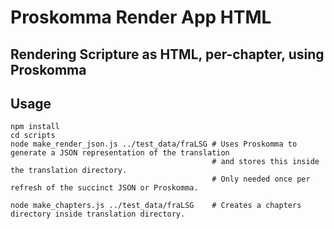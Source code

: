 # Proskomma Render App HTML
## Rendering Scripture as HTML, per-chapter, using Proskomma

## Usage
```
npm install
cd scripts
node make_render_json.js ../test_data/fraLSG # Uses Proskomma to generate a JSON representation of the translation
                                             # and stores this inside the translation directory.
                                             # Only needed once per refresh of the succinct JSON or Proskomma.

node make_chapters.js ../test_data/fraLSG    # Creates a chapters directory inside translation directory.
```
